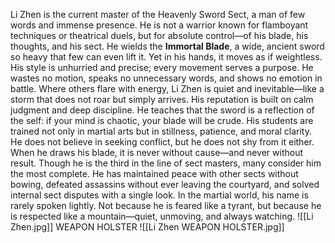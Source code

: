 Li Zhen is the current master of the Heavenly Sword Sect, a man of few words and immense presence. He is not a warrior known for flamboyant techniques or theatrical duels, but for absolute control—of his blade, his thoughts, and his sect.
He wields the **Immortal Blade**, a wide, ancient sword so heavy that few can even lift it. Yet in his hands, it moves as if weightless. His style is unhurried and precise; every movement serves a purpose. He wastes no motion, speaks no unnecessary words, and shows no emotion in battle. Where others flare with energy, Li Zhen is quiet and inevitable—like a storm that does not roar but simply arrives.
His reputation is built on calm judgment and deep discipline. He teaches that the sword is a reflection of the self: if your mind is chaotic, your blade will be crude. His students are trained not only in martial arts but in stillness, patience, and moral clarity. He does not believe in seeking conflict, but he does not shy from it either. When he draws his blade, it is never without cause—and never without result.
Though he is the third in the line of sect masters, many consider him the most complete. He has maintained peace with other sects without bowing, defeated assassins without ever leaving the courtyard, and solved internal sect disputes with a single look.
In the martial world, his name is rarely spoken lightly. Not because he is feared like a tyrant, but because he is respected like a mountain—quiet, unmoving, and always watching.
![[Li Zhen.jpg]]
WEAPON HOLSTER 
![[Li Zhen WEAPON HOLSTER.jpg]]